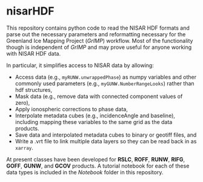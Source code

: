 # nisarHDF

This repository contains python code to read the NISAR HDF formats and parse out the necessary parameters and reformatting necessary for the Greenland Ice Mapping Project (*GrIMP*) workflow. Most of the functionality though is independent of *GrIMP* and may prove useful for anyone working with NISAR HDF data.

In particular, it simplifies access to NISAR data by allowing:
  - Access data (e.g., `myRUNW.unwrappedPhase`) as numpy variables and other commonly used parameters (e.g., `myGUNW.NumberRangeLooks`) rather than hdf structures,
  - Mask data (e.g., remove  data with connected component values of zero),
  - Apply ionospheric corrections to phase data,
  - Interpolate metadata cubes (e.g., incidenceAngle and baseline), including mapping these variables to the same grid as the data products.
  - Save data and interpolated metadata cubes to binary or geotiff files, and
  - Write a .vrt file to link multiple data layers so they can be read back in as `xarray`.

At present classes have been developed for **RSLC**, **ROFF**, **RUNW**, **RIFG**, **GOFF**, **GUNW**, and **GCOV** products. A tutorial notebook for each of these data types is included in the *Notebook* folder in this repository.
